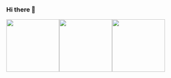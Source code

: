 ### Hi there 👋 
<img src="https://github.githubassets.com/images/mona-whisper.gif" width="140" height="140" /><img src="https://github.githubassets.com/images/mona-whisper.gif" width="140" height="140" /><img src="https://github.githubassets.com/images/mona-whisper.gif" width="140" height="140" /><br>
